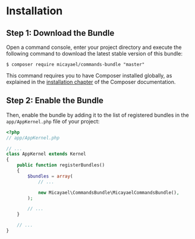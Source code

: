 Installation
============

Step 1: Download the Bundle
---------------------------

Open a command console, enter your project directory and execute the
following command to download the latest stable version of this bundle:

```console
$ composer require micayael/commands-bundle "master"
```

This command requires you to have Composer installed globally, as explained
in the [installation chapter](https://getcomposer.org/doc/00-intro.md)
of the Composer documentation.

Step 2: Enable the Bundle
-------------------------

Then, enable the bundle by adding it to the list of registered bundles
in the `app/AppKernel.php` file of your project:

```php
<?php
// app/AppKernel.php

// ...
class AppKernel extends Kernel
{
    public function registerBundles()
    {
        $bundles = array(
            // ...

            new Micayael\CommandsBundle\MicayaelCommandsBundle(),
        );

        // ...
    }

    // ...
}
```